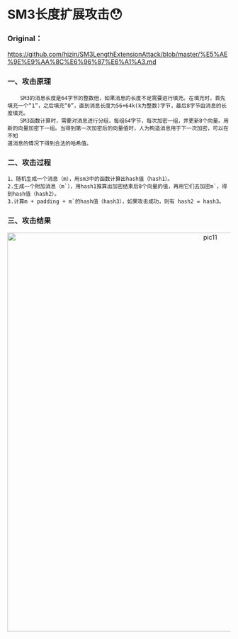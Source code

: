 # SM3长度扩展攻击:hushed:
### Original：<br>
https://github.com/hjzin/SM3LengthExtensionAttack/blob/master/%E5%AE%9E%E9%AA%8C%E6%96%87%E6%A1%A3.md
### 一、攻击原理
        SM3的消息长度是64字节的整数倍，如果消息的长度不足需要进行填充。在填充时，首先填充一个“1”，之后填充“0”，直到消息长度为56+64k(k为整数)字节，最后8字节由消息的长度填充。
        SM3函数计算时，需要对消息进行分组，每组64字节，每次加密一组，并更新8个向量。用新的向量加密下一组。当得到第一次加密后的向量值时，人为构造消息用于下一次加密，可以在不知
    道消息的情况下得到合法的哈希值。
### 二、攻击过程
    1、随机生成一个消息（m），用sm3中的函数计算出hash值（hash1）。
    2.生成一个附加消息（m`），用hash1推算出加密结束后8个向量的值，再用它们去加密m`，得到hash值（hash2）。
    3.计算m + padding + m`的hash值（hash3），如果攻击成功，则有 hash2 = hash3。
### 三、攻击结果
  <div align=center>
  <img width="900" alt="pic11" src="https://user-images.githubusercontent.com/109841017/181906027-477e4ce6-33eb-48c6-b87a-6b7c28aae3b9.png">
  </div>
